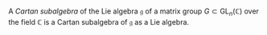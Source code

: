 A *Cartan subalgebra* of the Lie algebra $\mathfrak{g}$ of a matrix group $G \subset \mathrm{GL}_n(\mathbb{C})$ over the field $\mathbb{C}$ is a Cartan subalgebra of $\mathfrak{g}$ as a Lie algebra.
